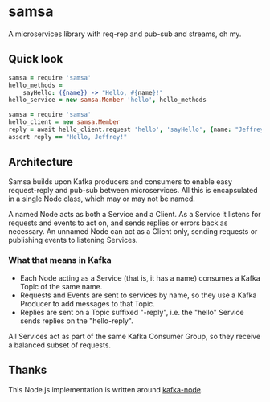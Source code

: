 # samsa

A microservices library with req-rep and pub-sub and streams, oh my.

## Quick look

```coffeescript
samsa = require 'samsa'
hello_methods =
    sayHello: ({name}) -> "Hello, #{name}!"
hello_service = new samsa.Member 'hello', hello_methods
```

```coffeescript
samsa = require 'samsa'
hello_client = new samsa.Member
reply = await hello_client.request 'hello', 'sayHello', {name: "Jeffrey"}
assert reply == "Hello, Jeffrey!"
```

## Architecture

Samsa builds upon Kafka producers and consumers to enable easy request-reply and pub-sub between microservices. All this is encapsulated in a single Node class, which may or may not be named.

A named Node acts as both a Service and a Client. As a Service it listens for requests and events to act on, and sends replies or errors back as necessary. An unnamed Node can act as a Client only, sending requests or publishing events to listening Services.

### What that means in Kafka

* Each Node acting as a Service (that is, it has a name) consumes a Kafka Topic of the same name.
* Requests and Events are sent to services by name, so they use a Kafka Producer to add messages to that Topic.
* Replies are sent on a Topic suffixed "-reply", i.e. the "hello" Service sends replies on the "hello-reply".

All Services act as part of the same Kafka Consumer Group, so they receive a balanced subset of requests.

## Thanks

This Node.js implementation is written around [kafka-node](https://github.com/SOHU-Co/kafka-node).


